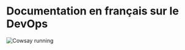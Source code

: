 # Documentation en français sur le DevOps

![Cowsay running](https://github.com/profy12-mon-orga/docs/actions/cowsay.yml/badge.yml)
